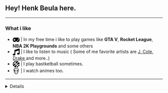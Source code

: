## Hey! Henk Beula here.
***

### What i like
- <img src="icons/gamepad.svg" width="22px" height="22px" align="center"/> | In my free time i like to play games like **GTA V**, **Rocket League**, **NBA 2K Playgrounds** and some others
- <img src="icons/music.svg" width="22px" height="22px" align="center"/> | I like to listen to music ( Some of me favorite artists are <a href="https://en.wikipedia.org/wiki/J._Cole"> J. Cole, </a> <a href="https://en.wikipedia.org/wiki/Drake_(musician)"> Drake  </a> and more..)
- <img src="icons/basketball-ball.svg" width="22px" height="22px" align="center"/> | I play bastketball sometimes.
- <img src="icons/naruto.svg" width="22px" height="22px" align="center"/> | I watch animes too.

***

<details>
  <sumary>💡 Skills </sumary>
  
  ### Languages
  <img alt="JAVA" src="icons/java.svg"/ width="25px">
  <img alt="JavaScript" src="icons/javascript.svg" width="25px"/>
  <img alt="HTML5" src="icons/html5.svg" width="25px"/>
  <img alt="CSS3 (Beginner)" src="icons/css3.svg" width="25px"/>
  <img alt="C++ (Beginner)" src="icons/c++.svg" width="25px"/>
</details>
